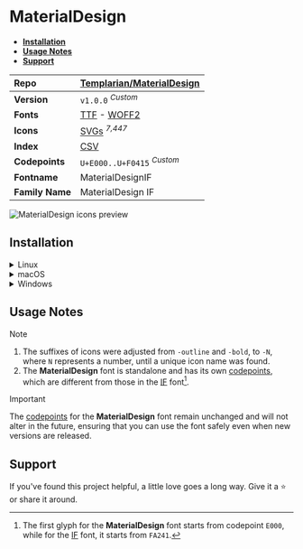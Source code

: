 # MaterialDesign

- [**Installation**](#installation)
- [**Usage Notes**](#usage-notes)
- [**Support**](#support)

| Repo            | [Templarian/MaterialDesign](https://github.com/Templarian/MaterialDesign)                                                                                                                   |
| :-------------- | :------------------------------------------------------------------------------------------------------------------------------------------------------------------------------------------ |
| **Version**     | `v1.0.0` <sup>_Custom_</sup>                                                                                                                                                                |
| **Fonts**       | [TTF](https://raw.githubusercontent.com/iconicFonts/if/main/fonts/TTF/MaterialDesign.ttf) - [WOFF2](https://raw.githubusercontent.com/iconicFonts/if/main/fonts/WOFF2/MaterialDesign.woff2) |
| **Icons**       | [SVGs](https://github.com/iconicFonts/if/tree/main/packs/MaterialDesign/svgs) <sup>_7,447_</sup>                                                                                            |
| **Index**       | [CSV](https://github.com/iconicFonts/if/blob/main/indices/MaterialDesign.csv)                                                                                                               |
| **Codepoints**  | `U+E000..U+F0415` <sup>_Custom_</sup>                                                                                                                                                       |
| **Fontname**    | MaterialDesignIF                                                                                                                                                                            |
| **Family Name** | MaterialDesign IF                                                                                                                                                                           |

<picture>
  <source media="(prefers-color-scheme: dark)" srcset="https://raw.githubusercontent.com/iconicFonts/if/main/imgs/MaterialDesign_dark.png">
  <img alt="MaterialDesign icons preview" src="https://raw.githubusercontent.com/iconicFonts/if/main/imgs/MaterialDesign_light.png">
</picture>

## Installation

<details>

<summary>Linux</summary>

```sh
curl -o ~/.local/share/fonts/MaterialDesign.ttf https://raw.githubusercontent.com/iconicFonts/if/main/fonts/TTF/MaterialDesign.ttf
```

Refresh font cache:

```sh
fc-cache -f ~/.local/share/fonts
```

</details>

<details>

<summary>macOS</summary>

```sh
curl -o ~/Library/Fonts/MaterialDesign.ttf https://raw.githubusercontent.com/iconicFonts/if/main/fonts/TTF/MaterialDesign.ttf
```

</details>

<details>

<summary>Windows</summary>

```sh
curl -o C:\Windows\Fonts\MaterialDesign.ttf https://raw.githubusercontent.com/iconicFonts/if/main/fonts/TTF/MaterialDesign.ttf
```

</details>

## Usage Notes

> [!NOTE]
>
> 1. The suffixes of icons were adjusted from `-outline` and `-bold`, to `-N`, where `N` represents a number, until a unique icon name was found.
> 2. The **MaterialDesign** font is standalone and has its own [codepoints](https://github.com/iconicFonts/if/blob/main/indices/MaterialDesign.csv), which are different from those in the [IF](https://github.com/iconicFonts/if/blob/main/indices/if.csv) font[^1].

> [!IMPORTANT]
> The [codepoints](https://github.com/iconicFonts/if/blob/main/indices/MaterialDesign.csv) for the **MaterialDesign** font remain unchanged and will not alter in the future, ensuring that you can use the font safely even when new versions are released.

## Support

If you've found this project helpful, a little love goes a long way. Give it a :star: or share it around.

[^1]: The first glyph for the **MaterialDesign** font starts from codepoint `E000`, while for the [IF](https://github.com/iconicFonts/if/blob/main/indices/if.csv) font, it starts from `FA241`.
